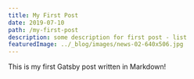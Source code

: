 ```yaml
---
title: My First Post
date: 2019-07-10
path: /my-first-post
description: some description for first post - list
featuredImage: ../_blog/images/news-02-640x506.jpg
---
```


This is my first Gatsby post written in Markdown!